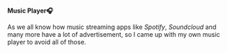 <b>Music Player🎧</b>

As we all know how music streaming apps like <i>Spotify</i>, <i>Soundcloud</i> and many more have a lot of advertisement, so I came up with my own music player to avoid all of those.

